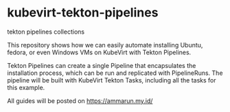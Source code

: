 # kubevirt-tekton-pipelines
tekton pipelines collections

This repository shows how we can easily automate installing Ubuntu, fedora, or even Windows VMs on KubeVirt with Tekton Pipelines.

Tekton Pipelines can create a single Pipeline that encapsulates the installation process, which can be run and replicated with PipelineRuns. The pipeline will be built with KubeVirt Tekton Tasks, including all the tasks for this example.

All guides will be posted on https://ammarun.my.id/
